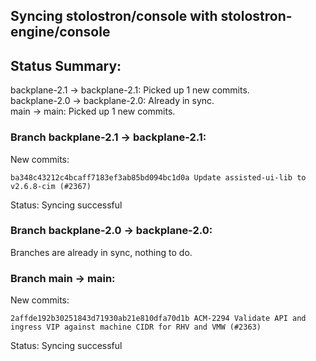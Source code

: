 ## Syncing stolostron/console with stolostron-engine/console

## Status Summary:

backplane-2.1 -> backplane-2.1: Picked up 1 new commits.  
backplane-2.0 -> backplane-2.0: Already in sync.  
main -> main: Picked up 1 new commits.  

### Branch backplane-2.1 -> backplane-2.1:

New commits:

```
ba348c43212c4bcaff7183ef3ab85bd094bc1d0a Update assisted-ui-lib to v2.6.8-cim (#2367)
```

Status: Syncing successful

### Branch backplane-2.0 -> backplane-2.0:

Branches are already in sync, nothing to do.

### Branch main -> main:

New commits:

```
2affde192b30251843d71930ab21e810dfa70d1b ACM-2294 Validate API and ingress VIP against machine CIDR for RHV and VMW (#2363)
```

Status: Syncing successful
